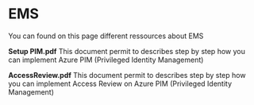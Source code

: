 # EMS

You can found on this page different ressources about EMS

**Setup PIM.pdf**
This document permit to describes step by step how you can implement Azure PIM (Privileged Identity Management)

**AccessReview.pdf**
This document permit to describes step by step how you can implement Access Review on Azure PIM (Privileged Identity Management)
